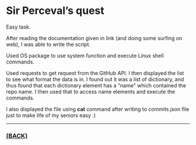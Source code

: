 # Sir Perceval’s quest
Easy task.

After reading the documentation given in link (and doing some surfing on web), I was able to write the script.

Used OS package to use system function and execute Linux shell commands.

Used requests to get request from the GitHub API. I then displayed the list to see what format the data is in. I found out it was a list of dictionary, and thus found that each dictionary element has a "name" which contained the repo name. I then used that to access name elements and execute the commands.

I also displayed the file using **cat** command after writing to commits.json file just to make life of my seniors easy :)

---

### [(BACK)](https://github.com/theamankumarsingh/amfoss-tasks)
